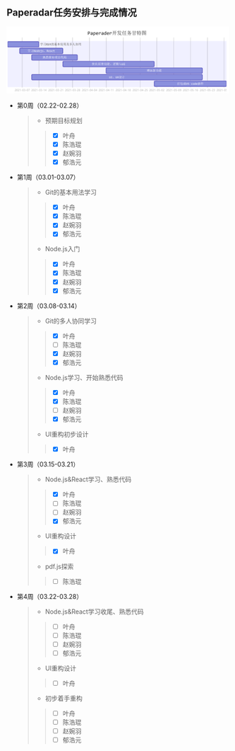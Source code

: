 ## Paperadar任务安排与完成情况
![Gantt](./images/Gantt.png)

* 第0周（02.22-02.28）
    > + 预期目标规划
    > > - [x] 叶舟
    > > - [x] 陈浩琨
    > > - [x] 赵婉羽
    > > - [x] 郁浩元
* 第1周（03.01-03.07）
    > + Git的基本用法学习
    > > - [x] 叶舟
    > > - [x] 陈浩琨
    > > - [x] 赵婉羽
    > > - [x] 郁浩元
    > + Node.js入门
    > > - [x] 叶舟
    > > - [x] 陈浩琨
    > > - [x] 赵婉羽
    > > - [x] 郁浩元
* 第2周（03.08-03.14）
    > + Git的多人协同学习
    > > - [x] 叶舟
    > > - [ ] 陈浩琨
    > > - [x] 赵婉羽
    > > - [x] 郁浩元
    > + Node.js学习、开始熟悉代码
    > > - [x] 叶舟
    > > - [x] 陈浩琨
    > > - [ ] 赵婉羽
    > > - [x] 郁浩元
    > + UI重构初步设计
    > > - [x] 叶舟
* 第3周（03.15-03.21）
    > + Node.js&React学习、熟悉代码
    > > - [x] 叶舟
    > > - [ ] 陈浩琨
    > > - [ ] 赵婉羽
    > > - [x] 郁浩元
    > + UI重构设计
    > > - [x] 叶舟
    > + pdf.js探索
    > > - [ ] 陈浩琨
* 第4周（03.22-03.28）
    > + Node.js&React学习收尾、熟悉代码
    > > - [ ] 叶舟
    > > - [ ] 陈浩琨
    > > - [ ] 赵婉羽
    > > - [ ] 郁浩元
    > + UI重构设计
    > > - [ ] 叶舟
    > + 初步着手重构
    > > - [ ] 叶舟
    > > - [ ] 陈浩琨
    > > - [ ] 赵婉羽
    > > - [ ] 郁浩元

